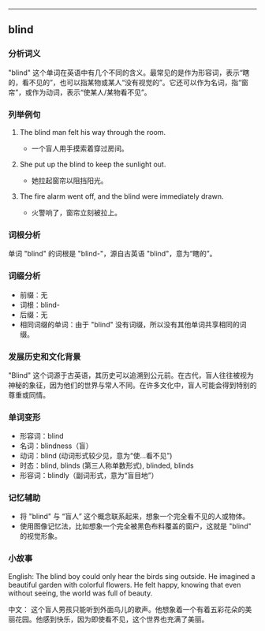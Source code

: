 
---------------
## blind
### 分析词义
"blind" 这个单词在英语中有几个不同的含义。最常见的是作为形容词，表示“瞎的，看不见的”，也可以指某物或某人“没有视觉的”。它还可以作为名词，指“窗帘”，或作为动词，表示“使某人/某物看不见”。

### 列举例句
1. The blind man felt his way through the room.
   - 一个盲人用手摸索着穿过房间。
   
2. She put up the blind to keep the sunlight out.
   - 她拉起窗帘以阻挡阳光。
   
3. The fire alarm went off, and the blind were immediately drawn.
   - 火警响了，窗帘立刻被拉上。

### 词根分析
单词 "blind" 的词根是 "blind-"，源自古英语 "blind"，意为“瞎的”。

### 词缀分析
- 前缀：无
- 词根：blind-
- 后缀：无
- 相同词缀的单词：由于 "blind" 没有词缀，所以没有其他单词共享相同的词缀。

### 发展历史和文化背景
"Blind" 这个词源于古英语，其历史可以追溯到公元前。在古代，盲人往往被视为神秘的象征，因为他们的世界与常人不同。在许多文化中，盲人可能会得到特别的尊重或同情。

### 单词变形
- 形容词：blind
- 名词：blindness（盲）
- 动词：blind (动词形式较少见，意为“使…看不见”)
- 时态：blind, blinds (第三人称单数形式), blinded, blinds
- 形容词：blindly（副词形式，意为“盲目地”）

### 记忆辅助
- 将 "blind" 与 “盲人” 这个概念联系起来，想象一个完全看不见的人或物体。
- 使用图像记忆法，比如想象一个完全被黑色布料覆盖的窗户，这就是 "blind" 的视觉形象。

### 小故事
English:
The blind boy could only hear the birds sing outside. He imagined a beautiful garden with colorful flowers. He felt happy, knowing that even without seeing, the world was full of beauty.

中文：
这个盲人男孩只能听到外面鸟儿的歌声。他想象着一个有着五彩花朵的美丽花园。他感到快乐，因为即使看不见，这个世界也充满了美丽。

